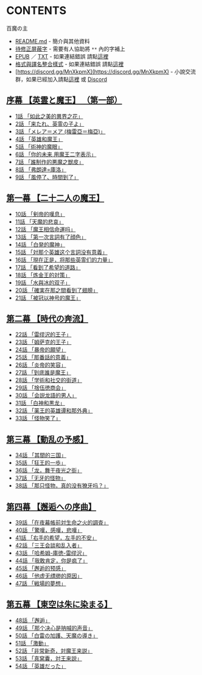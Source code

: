 # CONTENTS

百魔の主


- [README.md](README.md) - 簡介與其他資料
- [待修正屏蔽字](%E5%BE%85%E4%BF%AE%E6%AD%A3%E5%B1%8F%E8%94%BD%E5%AD%97.md) - 需要有人協助將 `**` 內的字補上
- [EPUB](https://gitlab.com/demonovel/epub-txt/blob/master/user_out/%E7%99%BE%E9%AD%94%E3%81%AE%E4%B8%BB.epub) ／ [TXT](https://gitlab.com/demonovel/epub-txt/blob/master/user_out/out/%E7%99%BE%E9%AD%94%E3%81%AE%E4%B8%BB.out.txt) - 如果連結錯誤 請點[這裡](https://gitlab.com/demonovel/epub-txt/tree/master)
- [格式與譯名整合樣式](https://github.com/bluelovers/node-novel/blob/master/lib/locales/%E7%99%BE%E9%AD%94%E3%81%AE%E4%B8%BB.ts) - 如果連結錯誤 請點[這裡](https://github.com/bluelovers/node-novel/tree/master/lib/locales)
- [https://discord.gg/MnXkpmX](https://discord.gg/MnXkpmX) - 小說交流群，如果已經加入請點[這裡](https://discordapp.com/channels/467794087769014273/467794088285175809) 或 [Discord](https://discordapp.com/channels/@me)


## [序幕 【英霊と魔王】 （第一部）](00000_%E5%BA%8F%E5%B9%95%20%E3%80%90%E8%8B%B1%E9%9C%8A%E3%81%A8%E9%AD%94%E7%8E%8B%E3%80%91%20%EF%BC%88%E7%AC%AC%E4%B8%80%E9%83%A8%EF%BC%89)

- [1話 「如此之美的異界之花」](00000_%E5%BA%8F%E5%B9%95%20%E3%80%90%E8%8B%B1%E9%9C%8A%E3%81%A8%E9%AD%94%E7%8E%8B%E3%80%91%20%EF%BC%88%E7%AC%AC%E4%B8%80%E9%83%A8%EF%BC%89/1%E8%A9%B1%20%E3%80%8C%E5%A6%82%E6%AD%A4%E4%B9%8B%E7%BE%8E%E7%9A%84%E7%95%B0%E7%95%8C%E4%B9%8B%E8%8A%B1%E3%80%8D.txt)
- [2話 「来たれ、英霊の子よ」](00000_%E5%BA%8F%E5%B9%95%20%E3%80%90%E8%8B%B1%E9%9C%8A%E3%81%A8%E9%AD%94%E7%8E%8B%E3%80%91%20%EF%BC%88%E7%AC%AC%E4%B8%80%E9%83%A8%EF%BC%89/2%E8%A9%B1%20%E3%80%8C%E6%9D%A5%E3%81%9F%E3%82%8C%E3%80%81%E8%8B%B1%E9%9C%8A%E3%81%AE%E5%AD%90%E3%82%88%E3%80%8D.txt)
- [3話 「メレア＝メア (梅雷亞＝梅亞)」](00000_%E5%BA%8F%E5%B9%95%20%E3%80%90%E8%8B%B1%E9%9C%8A%E3%81%A8%E9%AD%94%E7%8E%8B%E3%80%91%20%EF%BC%88%E7%AC%AC%E4%B8%80%E9%83%A8%EF%BC%89/3%E8%A9%B1%20%E3%80%8C%E3%83%A1%E3%83%AC%E3%82%A2%EF%BC%9D%E3%83%A1%E3%82%A2%20(%E6%A2%85%E9%9B%B7%E4%BA%9E%EF%BC%9D%E6%A2%85%E4%BA%9E)%E3%80%8D.txt)
- [4話 「英雄和魔王」](00000_%E5%BA%8F%E5%B9%95%20%E3%80%90%E8%8B%B1%E9%9C%8A%E3%81%A8%E9%AD%94%E7%8E%8B%E3%80%91%20%EF%BC%88%E7%AC%AC%E4%B8%80%E9%83%A8%EF%BC%89/4%E8%A9%B1%20%E3%80%8C%E8%8B%B1%E9%9B%84%E5%92%8C%E9%AD%94%E7%8E%8B%E3%80%8D.txt)
- [5話 「術神的魔眼」](00000_%E5%BA%8F%E5%B9%95%20%E3%80%90%E8%8B%B1%E9%9C%8A%E3%81%A8%E9%AD%94%E7%8E%8B%E3%80%91%20%EF%BC%88%E7%AC%AC%E4%B8%80%E9%83%A8%EF%BC%89/5%E8%A9%B1%20%E3%80%8C%E8%A1%93%E7%A5%9E%E7%9A%84%E9%AD%94%E7%9C%BC%E3%80%8D.txt)
- [6話 「你的未来,用魔王二字表示」](00000_%E5%BA%8F%E5%B9%95%20%E3%80%90%E8%8B%B1%E9%9C%8A%E3%81%A8%E9%AD%94%E7%8E%8B%E3%80%91%20%EF%BC%88%E7%AC%AC%E4%B8%80%E9%83%A8%EF%BC%89/6%E8%A9%B1%20%E3%80%8C%E4%BD%A0%E7%9A%84%E6%9C%AA%E6%9D%A5%2C%E7%94%A8%E9%AD%94%E7%8E%8B%E4%BA%8C%E5%AD%97%E8%A1%A8%E7%A4%BA%E3%80%8D.txt)
- [7話 「誰制作的悪魔之獣皮」](00000_%E5%BA%8F%E5%B9%95%20%E3%80%90%E8%8B%B1%E9%9C%8A%E3%81%A8%E9%AD%94%E7%8E%8B%E3%80%91%20%EF%BC%88%E7%AC%AC%E4%B8%80%E9%83%A8%EF%BC%89/7%E8%A9%B1%20%E3%80%8C%E8%AA%B0%E5%88%B6%E4%BD%9C%E7%9A%84%E6%82%AA%E9%AD%94%E4%B9%8B%E7%8D%A3%E7%9A%AE%E3%80%8D.txt)
- [8話 「弗朗達=庫洛」](00000_%E5%BA%8F%E5%B9%95%20%E3%80%90%E8%8B%B1%E9%9C%8A%E3%81%A8%E9%AD%94%E7%8E%8B%E3%80%91%20%EF%BC%88%E7%AC%AC%E4%B8%80%E9%83%A8%EF%BC%89/8%E8%A9%B1%20%E3%80%8C%E5%BC%97%E6%9C%97%E9%81%94%3D%E5%BA%AB%E6%B4%9B%E3%80%8D.txt)
- [9話 「風停了、時間到了」](00000_%E5%BA%8F%E5%B9%95%20%E3%80%90%E8%8B%B1%E9%9C%8A%E3%81%A8%E9%AD%94%E7%8E%8B%E3%80%91%20%EF%BC%88%E7%AC%AC%E4%B8%80%E9%83%A8%EF%BC%89/9%E8%A9%B1%20%E3%80%8C%E9%A2%A8%E5%81%9C%E4%BA%86%E3%80%81%E6%99%82%E9%96%93%E5%88%B0%E4%BA%86%E3%80%8D.txt)


## [第一幕 【二十二人の魔王】](00010_%E7%AC%AC%E4%B8%80%E5%B9%95%20%E3%80%90%E4%BA%8C%E5%8D%81%E4%BA%8C%E4%BA%BA%E3%81%AE%E9%AD%94%E7%8E%8B%E3%80%91)

- [10話 「剣帝的嘆息」](00010_%E7%AC%AC%E4%B8%80%E5%B9%95%20%E3%80%90%E4%BA%8C%E5%8D%81%E4%BA%8C%E4%BA%BA%E3%81%AE%E9%AD%94%E7%8E%8B%E3%80%91/10%E8%A9%B1%20%E3%80%8C%E5%89%A3%E5%B8%9D%E7%9A%84%E5%98%86%E6%81%AF%E3%80%8D.txt)
- [11話 「天魔的悲哀」](00010_%E7%AC%AC%E4%B8%80%E5%B9%95%20%E3%80%90%E4%BA%8C%E5%8D%81%E4%BA%8C%E4%BA%BA%E3%81%AE%E9%AD%94%E7%8E%8B%E3%80%91/11%E8%A9%B1%20%E3%80%8C%E5%A4%A9%E9%AD%94%E7%9A%84%E6%82%B2%E5%93%80%E3%80%8D.txt)
- [12話 「魔王相信命運吗」](00010_%E7%AC%AC%E4%B8%80%E5%B9%95%20%E3%80%90%E4%BA%8C%E5%8D%81%E4%BA%8C%E4%BA%BA%E3%81%AE%E9%AD%94%E7%8E%8B%E3%80%91/12%E8%A9%B1%20%E3%80%8C%E9%AD%94%E7%8E%8B%E7%9B%B8%E4%BF%A1%E5%91%BD%E9%81%8B%E5%90%97%E3%80%8D.txt)
- [13話 「第一次言詞有了顔色」](00010_%E7%AC%AC%E4%B8%80%E5%B9%95%20%E3%80%90%E4%BA%8C%E5%8D%81%E4%BA%8C%E4%BA%BA%E3%81%AE%E9%AD%94%E7%8E%8B%E3%80%91/13%E8%A9%B1%20%E3%80%8C%E7%AC%AC%E4%B8%80%E6%AC%A1%E8%A8%80%E8%A9%9E%E6%9C%89%E4%BA%86%E9%A1%94%E8%89%B2%E3%80%8D.txt)
- [14話 「白発的魔神」](00010_%E7%AC%AC%E4%B8%80%E5%B9%95%20%E3%80%90%E4%BA%8C%E5%8D%81%E4%BA%8C%E4%BA%BA%E3%81%AE%E9%AD%94%E7%8E%8B%E3%80%91/14%E8%A9%B1%20%E3%80%8C%E7%99%BD%E7%99%BA%E7%9A%84%E9%AD%94%E7%A5%9E%E3%80%8D.txt)
- [15話 「対那个英雄这个言詞没有意義」](00010_%E7%AC%AC%E4%B8%80%E5%B9%95%20%E3%80%90%E4%BA%8C%E5%8D%81%E4%BA%8C%E4%BA%BA%E3%81%AE%E9%AD%94%E7%8E%8B%E3%80%91/15%E8%A9%B1%20%E3%80%8C%E5%AF%BE%E9%82%A3%E4%B8%AA%E8%8B%B1%E9%9B%84%E8%BF%99%E4%B8%AA%E8%A8%80%E8%A9%9E%E6%B2%A1%E6%9C%89%E6%84%8F%E7%BE%A9%E3%80%8D.txt)
- [16話 「現在正是，将那些英霊们的力量」](00010_%E7%AC%AC%E4%B8%80%E5%B9%95%20%E3%80%90%E4%BA%8C%E5%8D%81%E4%BA%8C%E4%BA%BA%E3%81%AE%E9%AD%94%E7%8E%8B%E3%80%91/16%E8%A9%B1%20%E3%80%8C%E7%8F%BE%E5%9C%A8%E6%AD%A3%E6%98%AF%EF%BC%8C%E5%B0%86%E9%82%A3%E4%BA%9B%E8%8B%B1%E9%9C%8A%E4%BB%AC%E7%9A%84%E5%8A%9B%E9%87%8F%E3%80%8D.txt)
- [17話 「看到了希望的道路」](00010_%E7%AC%AC%E4%B8%80%E5%B9%95%20%E3%80%90%E4%BA%8C%E5%8D%81%E4%BA%8C%E4%BA%BA%E3%81%AE%E9%AD%94%E7%8E%8B%E3%80%91/17%E8%A9%B1%20%E3%80%8C%E7%9C%8B%E5%88%B0%E4%BA%86%E5%B8%8C%E6%9C%9B%E7%9A%84%E9%81%93%E8%B7%AF%E3%80%8D.txt)
- [18話 「炼金王的対策」](00010_%E7%AC%AC%E4%B8%80%E5%B9%95%20%E3%80%90%E4%BA%8C%E5%8D%81%E4%BA%8C%E4%BA%BA%E3%81%AE%E9%AD%94%E7%8E%8B%E3%80%91/18%E8%A9%B1%20%E3%80%8C%E7%82%BC%E9%87%91%E7%8E%8B%E7%9A%84%E5%AF%BE%E7%AD%96%E3%80%8D.txt)
- [19話 「水與冰的双子」](00010_%E7%AC%AC%E4%B8%80%E5%B9%95%20%E3%80%90%E4%BA%8C%E5%8D%81%E4%BA%8C%E4%BA%BA%E3%81%AE%E9%AD%94%E7%8E%8B%E3%80%91/19%E8%A9%B1%20%E3%80%8C%E6%B0%B4%E8%88%87%E5%86%B0%E7%9A%84%E5%8F%8C%E5%AD%90%E3%80%8D.txt)
- [20話 「確実在那之間看到了翅膀」](00010_%E7%AC%AC%E4%B8%80%E5%B9%95%20%E3%80%90%E4%BA%8C%E5%8D%81%E4%BA%8C%E4%BA%BA%E3%81%AE%E9%AD%94%E7%8E%8B%E3%80%91/20%E8%A9%B1%20%E3%80%8C%E7%A2%BA%E5%AE%9F%E5%9C%A8%E9%82%A3%E4%B9%8B%E9%96%93%E7%9C%8B%E5%88%B0%E4%BA%86%E7%BF%85%E8%86%80%E3%80%8D.txt)
- [21話 「被冠以神号的魔王」](00010_%E7%AC%AC%E4%B8%80%E5%B9%95%20%E3%80%90%E4%BA%8C%E5%8D%81%E4%BA%8C%E4%BA%BA%E3%81%AE%E9%AD%94%E7%8E%8B%E3%80%91/21%E8%A9%B1%20%E3%80%8C%E8%A2%AB%E5%86%A0%E4%BB%A5%E7%A5%9E%E5%8F%B7%E7%9A%84%E9%AD%94%E7%8E%8B%E3%80%8D.txt)


## [第二幕 【時代の奔流】](00020_%E7%AC%AC%E4%BA%8C%E5%B9%95%20%E3%80%90%E6%99%82%E4%BB%A3%E3%81%AE%E5%A5%94%E6%B5%81%E3%80%91)

- [22話 「雷缪沢的王子」](00020_%E7%AC%AC%E4%BA%8C%E5%B9%95%20%E3%80%90%E6%99%82%E4%BB%A3%E3%81%AE%E5%A5%94%E6%B5%81%E3%80%91/22%E8%A9%B1%20%E3%80%8C%E9%9B%B7%E7%BC%AA%E6%B2%A2%E7%9A%84%E7%8E%8B%E5%AD%90%E3%80%8D.txt)
- [23話 「姆萨克的王子」](00020_%E7%AC%AC%E4%BA%8C%E5%B9%95%20%E3%80%90%E6%99%82%E4%BB%A3%E3%81%AE%E5%A5%94%E6%B5%81%E3%80%91/23%E8%A9%B1%20%E3%80%8C%E5%A7%86%E8%90%A8%E5%85%8B%E7%9A%84%E7%8E%8B%E5%AD%90%E3%80%8D.txt)
- [24話 「暴帝的願望」](00020_%E7%AC%AC%E4%BA%8C%E5%B9%95%20%E3%80%90%E6%99%82%E4%BB%A3%E3%81%AE%E5%A5%94%E6%B5%81%E3%80%91/24%E8%A9%B1%20%E3%80%8C%E6%9A%B4%E5%B8%9D%E7%9A%84%E9%A1%98%E6%9C%9B%E3%80%8D.txt)
- [25話 「那番話的意義」](00020_%E7%AC%AC%E4%BA%8C%E5%B9%95%20%E3%80%90%E6%99%82%E4%BB%A3%E3%81%AE%E5%A5%94%E6%B5%81%E3%80%91/25%E8%A9%B1%20%E3%80%8C%E9%82%A3%E7%95%AA%E8%A9%B1%E7%9A%84%E6%84%8F%E7%BE%A9%E3%80%8D.txt)
- [26話 「炎帝的笑容」](00020_%E7%AC%AC%E4%BA%8C%E5%B9%95%20%E3%80%90%E6%99%82%E4%BB%A3%E3%81%AE%E5%A5%94%E6%B5%81%E3%80%91/26%E8%A9%B1%20%E3%80%8C%E7%82%8E%E5%B8%9D%E7%9A%84%E7%AC%91%E5%AE%B9%E3%80%8D.txt)
- [27話 「到底誰是魔王」](00020_%E7%AC%AC%E4%BA%8C%E5%B9%95%20%E3%80%90%E6%99%82%E4%BB%A3%E3%81%AE%E5%A5%94%E6%B5%81%E3%80%91/27%E8%A9%B1%20%E3%80%8C%E5%88%B0%E5%BA%95%E8%AA%B0%E6%98%AF%E9%AD%94%E7%8E%8B%E3%80%8D.txt)
- [28話 「学術和社交的街道」](00020_%E7%AC%AC%E4%BA%8C%E5%B9%95%20%E3%80%90%E6%99%82%E4%BB%A3%E3%81%AE%E5%A5%94%E6%B5%81%E3%80%91/28%E8%A9%B1%20%E3%80%8C%E5%AD%A6%E8%A1%93%E5%92%8C%E7%A4%BE%E4%BA%A4%E7%9A%84%E8%A1%97%E9%81%93%E3%80%8D.txt)
- [29話 「捨伍徳商会」](00020_%E7%AC%AC%E4%BA%8C%E5%B9%95%20%E3%80%90%E6%99%82%E4%BB%A3%E3%81%AE%E5%A5%94%E6%B5%81%E3%80%91/29%E8%A9%B1%20%E3%80%8C%E6%8D%A8%E4%BC%8D%E5%BE%B3%E5%95%86%E4%BC%9A%E3%80%8D.txt)
- [30話 「会説龙語的男人」](00020_%E7%AC%AC%E4%BA%8C%E5%B9%95%20%E3%80%90%E6%99%82%E4%BB%A3%E3%81%AE%E5%A5%94%E6%B5%81%E3%80%91/30%E8%A9%B1%20%E3%80%8C%E4%BC%9A%E8%AA%AC%E9%BE%99%E8%AA%9E%E7%9A%84%E7%94%B7%E4%BA%BA%E3%80%8D.txt)
- [31話 「白神和黒龙」](00020_%E7%AC%AC%E4%BA%8C%E5%B9%95%20%E3%80%90%E6%99%82%E4%BB%A3%E3%81%AE%E5%A5%94%E6%B5%81%E3%80%91/31%E8%A9%B1%20%E3%80%8C%E7%99%BD%E7%A5%9E%E5%92%8C%E9%BB%92%E9%BE%99%E3%80%8D.txt)
- [32話 「薬王的英雄谭和那外典」](00020_%E7%AC%AC%E4%BA%8C%E5%B9%95%20%E3%80%90%E6%99%82%E4%BB%A3%E3%81%AE%E5%A5%94%E6%B5%81%E3%80%91/32%E8%A9%B1%20%E3%80%8C%E8%96%AC%E7%8E%8B%E7%9A%84%E8%8B%B1%E9%9B%84%E8%B0%AD%E5%92%8C%E9%82%A3%E5%A4%96%E5%85%B8%E3%80%8D.txt)
- [33話 「怪物笑了」](00020_%E7%AC%AC%E4%BA%8C%E5%B9%95%20%E3%80%90%E6%99%82%E4%BB%A3%E3%81%AE%E5%A5%94%E6%B5%81%E3%80%91/33%E8%A9%B1%20%E3%80%8C%E6%80%AA%E7%89%A9%E7%AC%91%E4%BA%86%E3%80%8D.txt)


## [第三幕 【動乱の予感】](00030_%E7%AC%AC%E4%B8%89%E5%B9%95%20%E3%80%90%E5%8B%95%E4%B9%B1%E3%81%AE%E4%BA%88%E6%84%9F%E3%80%91)

- [34話 「其間的三国」](00030_%E7%AC%AC%E4%B8%89%E5%B9%95%20%E3%80%90%E5%8B%95%E4%B9%B1%E3%81%AE%E4%BA%88%E6%84%9F%E3%80%91/34%E8%A9%B1%20%E3%80%8C%E5%85%B6%E9%96%93%E7%9A%84%E4%B8%89%E5%9B%BD%E3%80%8D.txt)
- [35話 「狂王的一歩」](00030_%E7%AC%AC%E4%B8%89%E5%B9%95%20%E3%80%90%E5%8B%95%E4%B9%B1%E3%81%AE%E4%BA%88%E6%84%9F%E3%80%91/35%E8%A9%B1%20%E3%80%8C%E7%8B%82%E7%8E%8B%E7%9A%84%E4%B8%80%E6%AD%A9%E3%80%8D.txt)
- [36話 「龙，舞于夜光之街」](00030_%E7%AC%AC%E4%B8%89%E5%B9%95%20%E3%80%90%E5%8B%95%E4%B9%B1%E3%81%AE%E4%BA%88%E6%84%9F%E3%80%91/36%E8%A9%B1%20%E3%80%8C%E9%BE%99%EF%BC%8C%E8%88%9E%E4%BA%8E%E5%A4%9C%E5%85%89%E4%B9%8B%E8%A1%97%E3%80%8D.txt)
- [37話 「无牙的怪物」](00030_%E7%AC%AC%E4%B8%89%E5%B9%95%20%E3%80%90%E5%8B%95%E4%B9%B1%E3%81%AE%E4%BA%88%E6%84%9F%E3%80%91/37%E8%A9%B1%20%E3%80%8C%E6%97%A0%E7%89%99%E7%9A%84%E6%80%AA%E7%89%A9%E3%80%8D.txt)
- [38話 「那只怪物，真的没有獠牙吗？」](00030_%E7%AC%AC%E4%B8%89%E5%B9%95%20%E3%80%90%E5%8B%95%E4%B9%B1%E3%81%AE%E4%BA%88%E6%84%9F%E3%80%91/38%E8%A9%B1%20%E3%80%8C%E9%82%A3%E5%8F%AA%E6%80%AA%E7%89%A9%EF%BC%8C%E7%9C%9F%E7%9A%84%E6%B2%A1%E6%9C%89%E7%8D%A0%E7%89%99%E5%90%97%EF%BC%9F%E3%80%8D.txt)


## [第四幕 【邂逅への序曲】](00040_%E7%AC%AC%E5%9B%9B%E5%B9%95%20%E3%80%90%E9%82%82%E9%80%85%E3%81%B8%E3%81%AE%E5%BA%8F%E6%9B%B2%E3%80%91)

- [39話 「在夜幕帳前対生命之火的調査」](00040_%E7%AC%AC%E5%9B%9B%E5%B9%95%20%E3%80%90%E9%82%82%E9%80%85%E3%81%B8%E3%81%AE%E5%BA%8F%E6%9B%B2%E3%80%91/39%E8%A9%B1%20%E3%80%8C%E5%9C%A8%E5%A4%9C%E5%B9%95%E5%B8%B3%E5%89%8D%E5%AF%BE%E7%94%9F%E5%91%BD%E4%B9%8B%E7%81%AB%E7%9A%84%E8%AA%BF%E6%9F%BB%E3%80%8D.txt)
- [40話 「驚嘆，感嘆，悲嘆」](00040_%E7%AC%AC%E5%9B%9B%E5%B9%95%20%E3%80%90%E9%82%82%E9%80%85%E3%81%B8%E3%81%AE%E5%BA%8F%E6%9B%B2%E3%80%91/40%E8%A9%B1%20%E3%80%8C%E9%A9%9A%E5%98%86%EF%BC%8C%E6%84%9F%E5%98%86%EF%BC%8C%E6%82%B2%E5%98%86%E3%80%8D.txt)
- [41話 「右手的希望，左手的不安」](00040_%E7%AC%AC%E5%9B%9B%E5%B9%95%20%E3%80%90%E9%82%82%E9%80%85%E3%81%B8%E3%81%AE%E5%BA%8F%E6%9B%B2%E3%80%91/41%E8%A9%B1%20%E3%80%8C%E5%8F%B3%E6%89%8B%E7%9A%84%E5%B8%8C%E6%9C%9B%EF%BC%8C%E5%B7%A6%E6%89%8B%E7%9A%84%E4%B8%8D%E5%AE%89%E3%80%8D.txt)
- [42話 「三王会談和乱入者」](00040_%E7%AC%AC%E5%9B%9B%E5%B9%95%20%E3%80%90%E9%82%82%E9%80%85%E3%81%B8%E3%81%AE%E5%BA%8F%E6%9B%B2%E3%80%91/42%E8%A9%B1%20%E3%80%8C%E4%B8%89%E7%8E%8B%E4%BC%9A%E8%AB%87%E5%92%8C%E4%B9%B1%E5%85%A5%E8%80%85%E3%80%8D.txt)
- [43話 「哈希姆-庫徳-雷缪沢」](00040_%E7%AC%AC%E5%9B%9B%E5%B9%95%20%E3%80%90%E9%82%82%E9%80%85%E3%81%B8%E3%81%AE%E5%BA%8F%E6%9B%B2%E3%80%91/43%E8%A9%B1%20%E3%80%8C%E5%93%88%E5%B8%8C%E5%A7%86-%E5%BA%AB%E5%BE%B3-%E9%9B%B7%E7%BC%AA%E6%B2%A2%E3%80%8D.txt)
- [44話 「我敢肯定，你是疯了」](00040_%E7%AC%AC%E5%9B%9B%E5%B9%95%20%E3%80%90%E9%82%82%E9%80%85%E3%81%B8%E3%81%AE%E5%BA%8F%E6%9B%B2%E3%80%91/44%E8%A9%B1%20%E3%80%8C%E6%88%91%E6%95%A2%E8%82%AF%E5%AE%9A%EF%BC%8C%E4%BD%A0%E6%98%AF%E7%96%AF%E4%BA%86%E3%80%8D.txt)
- [45話 「邂逅的预感」](00040_%E7%AC%AC%E5%9B%9B%E5%B9%95%20%E3%80%90%E9%82%82%E9%80%85%E3%81%B8%E3%81%AE%E5%BA%8F%E6%9B%B2%E3%80%91/45%E8%A9%B1%20%E3%80%8C%E9%82%82%E9%80%85%E7%9A%84%E9%A2%84%E6%84%9F%E3%80%8D.txt)
- [46話 「他虚无缥缈的原因」](00040_%E7%AC%AC%E5%9B%9B%E5%B9%95%20%E3%80%90%E9%82%82%E9%80%85%E3%81%B8%E3%81%AE%E5%BA%8F%E6%9B%B2%E3%80%91/46%E8%A9%B1%20%E3%80%8C%E4%BB%96%E8%99%9A%E6%97%A0%E7%BC%A5%E7%BC%88%E7%9A%84%E5%8E%9F%E5%9B%A0%E3%80%8D.txt)
- [47話 「戦場的夢想」](00040_%E7%AC%AC%E5%9B%9B%E5%B9%95%20%E3%80%90%E9%82%82%E9%80%85%E3%81%B8%E3%81%AE%E5%BA%8F%E6%9B%B2%E3%80%91/47%E8%A9%B1%20%E3%80%8C%E6%88%A6%E5%A0%B4%E7%9A%84%E5%A4%A2%E6%83%B3%E3%80%8D.txt)


## [第五幕 【東空は朱に染まる】](00050_%E7%AC%AC%E4%BA%94%E5%B9%95%20%E3%80%90%E6%9D%B1%E7%A9%BA%E3%81%AF%E6%9C%B1%E3%81%AB%E6%9F%93%E3%81%BE%E3%82%8B%E3%80%91)

- [48話 「邂逅」](00050_%E7%AC%AC%E4%BA%94%E5%B9%95%20%E3%80%90%E6%9D%B1%E7%A9%BA%E3%81%AF%E6%9C%B1%E3%81%AB%E6%9F%93%E3%81%BE%E3%82%8B%E3%80%91/48%E8%A9%B1%20%E3%80%8C%E9%82%82%E9%80%85%E3%80%8D.txt)
- [49話 「那个决心是呐喊的声音」](00050_%E7%AC%AC%E4%BA%94%E5%B9%95%20%E3%80%90%E6%9D%B1%E7%A9%BA%E3%81%AF%E6%9C%B1%E3%81%AB%E6%9F%93%E3%81%BE%E3%82%8B%E3%80%91/49%E8%A9%B1%20%E3%80%8C%E9%82%A3%E4%B8%AA%E5%86%B3%E5%BF%83%E6%98%AF%E5%91%90%E5%96%8A%E7%9A%84%E5%A3%B0%E9%9F%B3%E3%80%8D.txt)
- [50話 「白雷の加護、天魔の導き」](00050_%E7%AC%AC%E4%BA%94%E5%B9%95%20%E3%80%90%E6%9D%B1%E7%A9%BA%E3%81%AF%E6%9C%B1%E3%81%AB%E6%9F%93%E3%81%BE%E3%82%8B%E3%80%91/50%E8%A9%B1%20%E3%80%8C%E7%99%BD%E9%9B%B7%E3%81%AE%E5%8A%A0%E8%AD%B7%E3%80%81%E5%A4%A9%E9%AD%94%E3%81%AE%E5%B0%8E%E3%81%8D%E3%80%8D.txt)
- [51話 「激動」](00050_%E7%AC%AC%E4%BA%94%E5%B9%95%20%E3%80%90%E6%9D%B1%E7%A9%BA%E3%81%AF%E6%9C%B1%E3%81%AB%E6%9F%93%E3%81%BE%E3%82%8B%E3%80%91/51%E8%A9%B1%20%E3%80%8C%E6%BF%80%E5%8B%95%E3%80%8D.txt)
- [52話 「非常新奇，対魔王来説」](00050_%E7%AC%AC%E4%BA%94%E5%B9%95%20%E3%80%90%E6%9D%B1%E7%A9%BA%E3%81%AF%E6%9C%B1%E3%81%AB%E6%9F%93%E3%81%BE%E3%82%8B%E3%80%91/52%E8%A9%B1%20%E3%80%8C%E9%9D%9E%E5%B8%B8%E6%96%B0%E5%A5%87%EF%BC%8C%E5%AF%BE%E9%AD%94%E7%8E%8B%E6%9D%A5%E8%AA%AC%E3%80%8D.txt)
- [53話 「真窝囊，対王来説」](00050_%E7%AC%AC%E4%BA%94%E5%B9%95%20%E3%80%90%E6%9D%B1%E7%A9%BA%E3%81%AF%E6%9C%B1%E3%81%AB%E6%9F%93%E3%81%BE%E3%82%8B%E3%80%91/53%E8%A9%B1%20%E3%80%8C%E7%9C%9F%E7%AA%9D%E5%9B%8A%EF%BC%8C%E5%AF%BE%E7%8E%8B%E6%9D%A5%E8%AA%AC%E3%80%8D.txt)
- [54話 「英雄だった」](00050_%E7%AC%AC%E4%BA%94%E5%B9%95%20%E3%80%90%E6%9D%B1%E7%A9%BA%E3%81%AF%E6%9C%B1%E3%81%AB%E6%9F%93%E3%81%BE%E3%82%8B%E3%80%91/54%E8%A9%B1%20%E3%80%8C%E8%8B%B1%E9%9B%84%E3%81%A0%E3%81%A3%E3%81%9F%E3%80%8D.txt)

